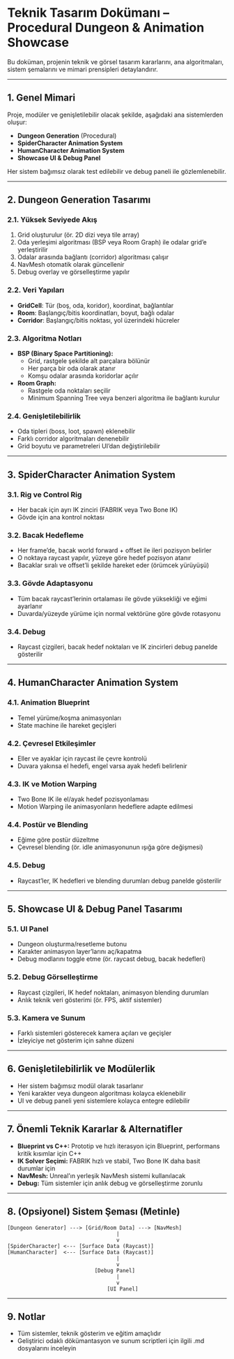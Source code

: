 # Teknik Tasarım Dokümanı – Procedural Dungeon & Animation Showcase

Bu doküman, projenin teknik ve görsel tasarım kararlarını, ana algoritmaları, sistem şemalarını ve mimari prensipleri detaylandırır.

---

## 1. Genel Mimari

Proje, modüler ve genişletilebilir olacak şekilde, aşağıdaki ana sistemlerden oluşur:

- **Dungeon Generation** (Procedural)
- **SpiderCharacter Animation System**
- **HumanCharacter Animation System**
- **Showcase UI & Debug Panel**

Her sistem bağımsız olarak test edilebilir ve debug paneli ile gözlemlenebilir.

---

## 2. Dungeon Generation Tasarımı

### 2.1. Yüksek Seviyede Akış

1. Grid oluşturulur (ör. 2D dizi veya tile array)
2. Oda yerleşimi algoritması (BSP veya Room Graph) ile odalar grid’e yerleştirilir
3. Odalar arasında bağlantı (corridor) algoritması çalışır
4. NavMesh otomatik olarak güncellenir
5. Debug overlay ve görselleştirme yapılır

### 2.2. Veri Yapıları

- **GridCell**: Tür (boş, oda, koridor), koordinat, bağlantılar
- **Room**: Başlangıç/bitis koordinatları, boyut, bağlı odalar
- **Corridor**: Başlangıç/bitis noktası, yol üzerindeki hücreler

### 2.3. Algoritma Notları

- **BSP (Binary Space Partitioning):**
  - Grid, rastgele şekilde alt parçalara bölünür
  - Her parça bir oda olarak atanır
  - Komşu odalar arasında koridorlar açılır
- **Room Graph:**
  - Rastgele oda noktaları seçilir
  - Minimum Spanning Tree veya benzeri algoritma ile bağlantı kurulur

### 2.4. Genişletilebilirlik

- Oda tipleri (boss, loot, spawn) eklenebilir
- Farklı corridor algoritmaları denenebilir
- Grid boyutu ve parametreleri UI’dan değiştirilebilir

---

## 3. SpiderCharacter Animation System

### 3.1. Rig ve Control Rig

- Her bacak için ayrı IK zinciri (FABRIK veya Two Bone IK)
- Gövde için ana kontrol noktası

### 3.2. Bacak Hedefleme

- Her frame’de, bacak world forward + offset ile ileri pozisyon belirler
- O noktaya raycast yapılır, yüzeye göre hedef pozisyon atanır
- Bacaklar sıralı ve offset’li şekilde hareket eder (örümcek yürüyüşü)

### 3.3. Gövde Adaptasyonu

- Tüm bacak raycast’lerinin ortalaması ile gövde yüksekliği ve eğimi ayarlanır
- Duvarda/yüzeyde yürüme için normal vektörüne göre gövde rotasyonu

### 3.4. Debug

- Raycast çizgileri, bacak hedef noktaları ve IK zincirleri debug panelde gösterilir

---

## 4. HumanCharacter Animation System

### 4.1. Animation Blueprint

- Temel yürüme/koşma animasyonları
- State machine ile hareket geçişleri

### 4.2. Çevresel Etkileşimler

- Eller ve ayaklar için raycast ile çevre kontrolü
- Duvara yakınsa el hedefi, engel varsa ayak hedefi belirlenir

### 4.3. IK ve Motion Warping

- Two Bone IK ile el/ayak hedef pozisyonlaması
- Motion Warping ile animasyonların hedeflere adapte edilmesi

### 4.4. Postür ve Blending

- Eğime göre postür düzeltme
- Çevresel blending (ör. idle animasyonunun ışığa göre değişmesi)

### 4.5. Debug

- Raycast’ler, IK hedefleri ve blending durumları debug panelde gösterilir

---

## 5. Showcase UI & Debug Panel Tasarımı

### 5.1. UI Panel

- Dungeon oluşturma/resetleme butonu
- Karakter animasyon layer’larını aç/kapatma
- Debug modlarını toggle etme (ör. raycast debug, bacak hedefleri)

### 5.2. Debug Görselleştirme

- Raycast çizgileri, IK hedef noktaları, animasyon blending durumları
- Anlık teknik veri gösterimi (ör. FPS, aktif sistemler)

### 5.3. Kamera ve Sunum

- Farklı sistemleri gösterecek kamera açıları ve geçişler
- İzleyiciye net gösterim için sahne düzeni

---

## 6. Genişletilebilirlik ve Modülerlik

- Her sistem bağımsız modül olarak tasarlanır
- Yeni karakter veya dungeon algoritması kolayca eklenebilir
- UI ve debug paneli yeni sistemlere kolayca entegre edilebilir

---

## 7. Önemli Teknik Kararlar & Alternatifler

- **Blueprint vs C++:** Prototip ve hızlı iterasyon için Blueprint, performans kritik kısımlar için C++
- **IK Solver Seçimi:** FABRIK hızlı ve stabil, Two Bone IK daha basit durumlar için
- **NavMesh:** Unreal’ın yerleşik NavMesh sistemi kullanılacak
- **Debug:** Tüm sistemler için anlık debug ve görselleştirme zorunlu

---

## 8. (Opsiyonel) Sistem Şeması (Metinle)

```
[Dungeon Generator] ---> [Grid/Room Data] ---> [NavMesh]
                                   |
                                   v
[SpiderCharacter] <--- [Surface Data (Raycast)]
[HumanCharacter]  <--- [Surface Data (Raycast)]
                                   |
                                   v
                            [Debug Panel]
                                   |
                                   v
                                [UI Panel]
```

---

## 9. Notlar

- Tüm sistemler, teknik gösterim ve eğitim amaçlıdır
- Geliştirici odaklı dökümantasyon ve sunum scriptleri için ilgili .md dosyalarını inceleyin
